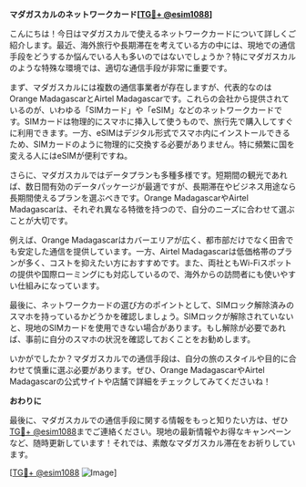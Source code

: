 **マダガスカルのネットワークカード[[TG💪+ @esim1088](https://t.me/s/esim1088)]**

こんにちは！今日はマダガスカルで使えるネットワークカードについて詳しくご紹介します。最近、海外旅行や長期滞在を考えている方の中には、現地での通信手段をどうするか悩んでいる人も多いのではないでしょうか？特にマダガスカルのような特殊な環境では、適切な通信手段が非常に重要です。

まず、マダガスカルには複数の通信事業者が存在しますが、代表的なのはOrange MadagascarとAirtel Madagascarです。これらの会社から提供されているのが、いわゆる「SIMカード」や「eSIM」などのネットワークカードです。SIMカードは物理的にスマホに挿入して使うもので、旅行先で購入してすぐに利用できます。一方、eSIMはデジタル形式でスマホ内にインストールできるため、SIMカードのように物理的に交換する必要がありません。特に頻繁に国を変える人にはeSIMが便利ですね。

さらに、マダガスカルではデータプランも多種多様です。短期間の観光であれば、数日間有効のデータパッケージが最適ですが、長期滞在やビジネス用途なら長期間使えるプランを選ぶべきです。Orange MadagascarやAirtel Madagascarは、それぞれ異なる特徴を持つので、自分のニーズに合わせて選ぶことが大切です。

例えば、Orange Madagascarはカバーエリアが広く、都市部だけでなく田舎でも安定した通信を提供しています。一方、Airtel Madagascarは低価格帯のプランが多く、コストを抑えたい方におすすめです。また、両社ともWi-Fiスポットの提供や国際ローミングにも対応しているので、海外からの訪問者にも使いやすい仕組みになっています。

最後に、ネットワークカードの選び方のポイントとして、SIMロック解除済みのスマホを持っているかどうかを確認しましょう。SIMロックが解除されていないと、現地のSIMカードを使用できない場合があります。もし解除が必要であれば、事前に自分のスマホの状況を確認しておくことをお勧めします。

いかがでしたか？マダガスカルでの通信手段は、自分の旅のスタイルや目的に合わせて慎重に選ぶ必要があります。ぜひ、Orange MadagascarやAirtel Madagascarの公式サイトや店舗で詳細をチェックしてみてくださいね！

**おわりに**

最後に、マダガスカルでの通信手段に関する情報をもっと知りたい方は、ぜひ[TG💪+ @esim1088](https://t.me/s/esim1088)までご連絡ください。現地の最新情報やお得なキャンペーンなど、随時更新しています！それでは、素敵なマダガスカル滞在をお祈りしています。

[[TG💪+ @esim1088](https://t.me/s/esim1088) ![Image](https://i.postimg.cc/Y0z9fWf4/image.png)]
